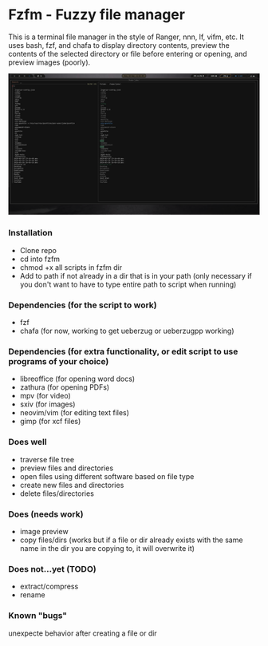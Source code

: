 # Fzfm - Fuzzy file manager
This is a terminal file manager in the style of Ranger, nnn, lf, vifm, etc. It uses bash, fzf, and chafa
to display directory contents, preview the contents of the selected directory or file before entering
or opening, and preview images (poorly). 

![](fzfm.png)

### Installation
- Clone repo
- cd into fzfm
- chmod +x all scripts in fzfm dir
- Add to path if not already in a dir that is in your path (only necessary if you don't want to have to type entire path to script when running)

### Dependencies (for the script to work)
- fzf
- chafa (for now, working to get ueberzug or ueberzugpp working)

### Dependencies (for extra functionality, or edit script to use programs of your choice)
- libreoffice (for opening word docs)
- zathura (for opening PDFs)
- mpv (for video)
- sxiv (for images)
- neovim/vim (for editing text files)
- gimp (for xcf files)

###  Does well
- traverse file tree 
- preview files and directories 
- open files using different software based on file type
- create new files and directories
- delete files/directories

### Does (needs work)
- image preview
- copy files/dirs (works but if a file or dir already exists with the same name in the dir you are copying to, it will overwrite it)

### Does not...yet (TODO)
- extract/compress
- rename

### Known "bugs"
unexpecte behavior after creating a file or dir
